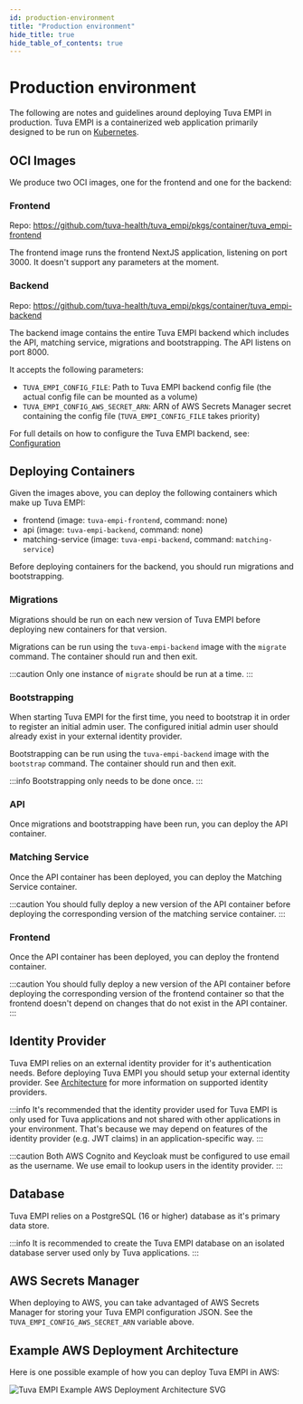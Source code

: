 ```yaml
---
id: production-environment
title: "Production environment"
hide_title: true
hide_table_of_contents: true
---
```


# Production environment

The following are notes and guidelines around deploying Tuva EMPI in production. Tuva EMPI is a containerized web application primarily designed to be run on [Kubernetes](https://kubernetes.io/).

## OCI Images

We produce two OCI images, one for the frontend and one for the backend:

### Frontend

Repo: https://github.com/tuva-health/tuva_empi/pkgs/container/tuva_empi-frontend

The frontend image runs the frontend NextJS application, listening on port 3000. It doesn't support any parameters at the moment.

### Backend

Repo: https://github.com/tuva-health/tuva_empi/pkgs/container/tuva_empi-backend

The backend image contains the entire Tuva EMPI backend which includes the API, matching service, migrations and bootstrapping. The API listens on port 8000.

It accepts the following parameters:

- `TUVA_EMPI_CONFIG_FILE`: Path to Tuva EMPI backend config file (the actual config file can be mounted as a volume)
- `TUVA_EMPI_CONFIG_AWS_SECRET_ARN`: ARN of AWS Secrets Manager secret containing the config file (`TUVA_EMPI_CONFIG_FILE` takes priority)

For full details on how to configure the Tuva EMPI backend, see: [Configuration](../configuration)

## Deploying Containers

Given the images above, you can deploy the following containers which make up Tuva EMPI:

- frontend (image: `tuva-empi-frontend`, command: none)
- api (image: `tuva-empi-backend`, command: none)
- matching-service (image: `tuva-empi-backend`, command: `matching-service`)

Before deploying containers for the backend, you should run migrations and bootstrapping.

### Migrations

Migrations should be run on each new version of Tuva EMPI before deploying new containers for that version.

Migrations can be run using the `tuva-empi-backend` image with the `migrate` command. The container should run and then exit.

:::caution
Only one instance of `migrate` should be run at a time.
:::

### Bootstrapping

When starting Tuva EMPI for the first time, you need to bootstrap it in order to register an initial admin user. The configured initial admin user should already exist in your external identity provider.

Bootstrapping can be run using the `tuva-empi-backend` image with the `bootstrap` command. The container should run and then exit.

:::info
Bootstrapping only needs to be done once.
:::

### API

Once migrations and bootstrapping have been run, you can deploy the API container.

### Matching Service

Once the API container has been deployed, you can deploy the Matching Service container.

:::caution
You should fully deploy a new version of the API container before deploying the corresponding version of the matching service container.
:::

### Frontend

Once the API container has been deployed, you can deploy the frontend container.

:::caution
You should fully deploy a new version of the API container before deploying the corresponding version of the frontend container so that the frontend doesn't depend on changes that do not exist in the API container.
:::

## Identity Provider

Tuva EMPI relies on an external identity provider for it's authentication needs. Before deploying Tuva EMPI you should setup your external identity provider. See [Architecture](../architecture/overview) for more information on supported identity providers.

:::info
It's recommended that the identity provider used for Tuva EMPI is only used for Tuva applications and not shared with other applications in your environment. That's because we may depend on features of the identity provider (e.g. JWT claims) in an application-specific way.
:::

:::caution
Both AWS Cognito and Keycloak must be configured to use email as the username. We use email to lookup users in the identity provider.
:::

## Database

Tuva EMPI relies on a PostgreSQL (16 or higher) database as it's primary data store.

:::info
It is recommended to create the Tuva EMPI database on an isolated database server used only by Tuva applications.
:::

## AWS Secrets Manager

When deploying to AWS, you can take advantaged of AWS Secrets Manager for storing your Tuva EMPI configuration JSON. See the `TUVA_EMPI_CONFIG_AWS_SECRET_ARN` variable above.

## Example AWS Deployment Architecture

Here is one possible example of how you can deploy Tuva EMPI in AWS:

![Tuva EMPI Example AWS Deployment Architecture SVG](/img/empi-aws-example-architecture.drawio.svg)
